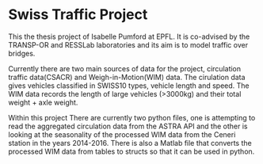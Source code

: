 # Swiss Traffic Project

This the thesis project of Isabelle Pumford at EPFL. It is co-advised by the TRANSP-OR and RESSLab laboratories and its aim is to model traffic over bridges.

Currently there are two main sources of data for the project, circulation traffic data(CSACR) and Weigh-in-Motion(WIM) data. The cirulation data gives vehicles classified in SWISS10 types, vehicle length and speed. The WIM data records the length of large vehicles (>3000kg) and their total weight + axle weight.

Within this project There are currently two python files, one is attempting to read the aggregated circulation data from the ASTRA API and the other is looking at the seasonality of the processed WIM data from the Ceneri station in the years 2014-2016. There is also a Matlab file that converts the processed WIM data from tables to structs so that it can be used in python.
